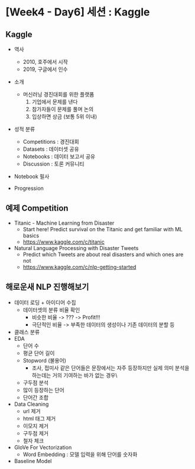 # [Week4 - Day6] 세션 : Kaggle

## Kaggle
  - 역사
    - 2010, 호주에서 시작
    - 2019, 구글에서 인수

  - 소개
    - 머신러닝 경진대회를 위한 플랫폼
      1. 기업에서 문제를 낸다
      2. 참가자들이 문제를 풀며 논의
      3. 입상하면 상금 (보통 5위 이내)

  - 성적 분류
    - Competitions : 경진대회
    - Datasets : 데이터셋 공유
    - Notebooks : 데이터 보고서 공유
    - Discussion : 토론 커뮤니티

  - Notebook 필사
  - Progression

## 예제 Competition
  - Titanic - Machine Learning from Disaster
    - Start here! Predict survival on the Titanic and get familiar with ML basics
    - https://www.kaggle.com/c/titanic
  - Natural Language Processing with Disaster Tweets
    - Predict which Tweets are about real disasters and which ones are not
    - https://www.kaggle.com/c/nlp-getting-started

## 해로운새 NLP 진행해보기
  - 데이터 로딩 + 아이디어 수집
    - 데이터셋의 분류 비율 확인
      - 비슷한 비율 -> ??? -> Profit!!!
      - 극단적인 비율 -> 부족한 데이터의 생성이나 기존 데이터의 분할 등
  - 클래스 분류
  - EDA
    - 단어 수
    - 평균 단어 길이
    - Stopword (불용어)
      - 조사, 접미사 같은 단어들은 문장에서는 자주 등장하지만 실제 의미 분석을 하는데는 거의 기여하는 바가 없는 경우\
    - 구두점 분석
    - 많이 등장하는 단어
    - 단어간 조합
  - Data Cleaning
    - url 제거
    - html 태그 제거
    - 이모지 제거
    - 구두점 제거
    - 철자 체크
  - GloVe For Vectorization
    - Word Embedding : 모델 입력을 위해 단어를 숫자화
  - Baseline Model
    